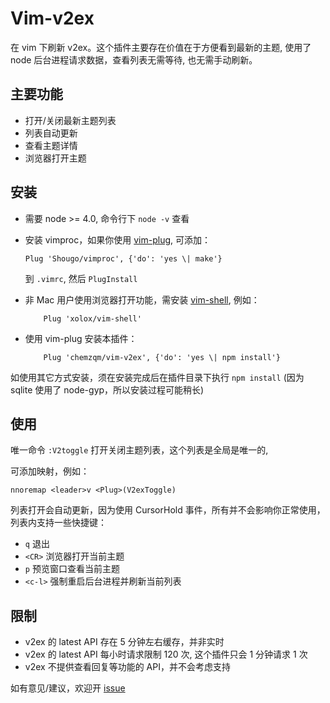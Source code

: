 # Vim-v2ex

在 vim 下刷新 v2ex。这个插件主要存在价值在于方便看到最新的主题, 使用了 node
后台进程请求数据，查看列表无需等待, 也无需手动刷新。

## 主要功能

* 打开/关闭最新主题列表
* 列表自动更新
* 查看主题详情
* 浏览器打开主题

## 安装

* 需要 node >= 4.0, 命令行下 `node -v` 查看
* 安装 vimproc，如果你使用 [vim-plug](https://github.com/junegunn/vim-plug),
  可添加：

      Plug 'Shougo/vimproc', {'do': 'yes \| make'}

  到 `.vimrc`, 然后 `PlugInstall`
* 非 Mac 用户使用浏览器打开功能，需安装 [vim-shell](https://github.com/xolox/vim-shell), 例如：

          Plug 'xolox/vim-shell'

* 使用 vim-plug 安装本插件：

          Plug 'chemzqm/vim-v2ex', {'do': 'yes \| npm install'}

如使用其它方式安装，须在安装完成后在插件目录下执行 `npm install` (因为 sqlite
使用了 node-gyp，所以安装过程可能稍长)

## 使用

唯一命令 `:V2toggle` 打开关闭主题列表，这个列表是全局是唯一的,

可添加映射，例如：

    nnoremap <leader>v <Plug>(V2exToggle)

列表打开会自动更新，因为使用 CursorHold 事件，所有并不会影响你正常使用，列表内支持一些快捷键：

* `q` 退出
* `<CR>` 浏览器打开当前主题
* `p` 预览窗口查看当前主题
* `<c-l>` 强制重启后台进程并刷新当前列表

## 限制

* v2ex 的 latest API 存在 5 分钟左右缓存，并非实时
* v2ex 的 latest API 每小时请求限制 120 次, 这个插件只会 1 分钟请求 1 次
* v2ex 不提供查看回复等功能的 API，并不会考虑支持

如有意见/建议，欢迎开 [issue](https://github.com/chemzqm/vim-v2ex/issues)
